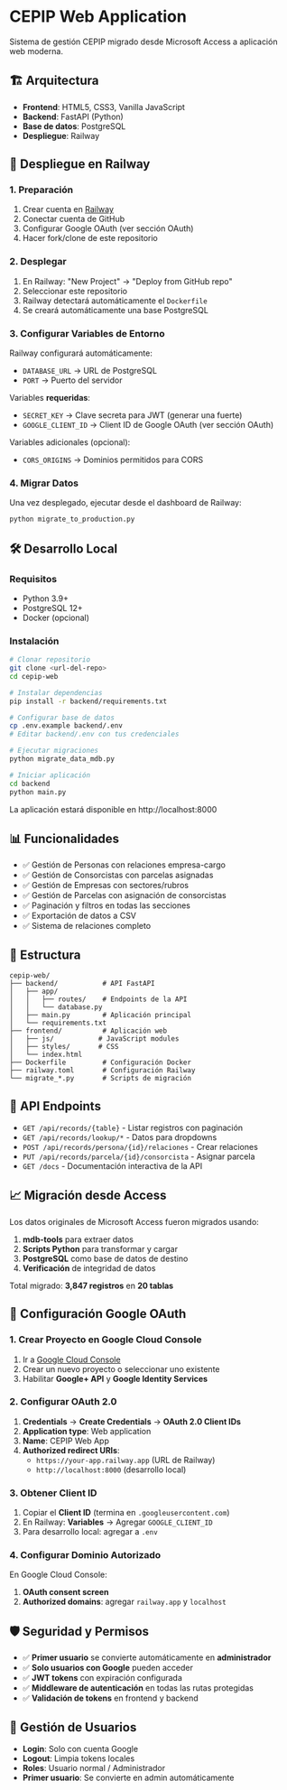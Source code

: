 # CEPIP Web Application

Sistema de gestión CEPIP migrado desde Microsoft Access a aplicación web moderna.

## 🏗️ Arquitectura

- **Frontend**: HTML5, CSS3, Vanilla JavaScript
- **Backend**: FastAPI (Python)
- **Base de datos**: PostgreSQL
- **Despliegue**: Railway

## 🚀 Despliegue en Railway 

### 1. Preparación

1. Crear cuenta en [Railway](https://railway.app)
2. Conectar cuenta de GitHub  
3. Configurar Google OAuth (ver sección OAuth)
4. Hacer fork/clone de este repositorio

### 2. Desplegar

1. En Railway: "New Project" → "Deploy from GitHub repo"
2. Seleccionar este repositorio
3. Railway detectará automáticamente el `Dockerfile`
4. Se creará automáticamente una base PostgreSQL

### 3. Configurar Variables de Entorno

Railway configurará automáticamente:
- `DATABASE_URL` → URL de PostgreSQL
- `PORT` → Puerto del servidor

Variables **requeridas**:
- `SECRET_KEY` → Clave secreta para JWT (generar una fuerte)
- `GOOGLE_CLIENT_ID` → Client ID de Google OAuth (ver sección OAuth)

Variables adicionales (opcional):
- `CORS_ORIGINS` → Dominios permitidos para CORS

### 4. Migrar Datos

Una vez desplegado, ejecutar desde el dashboard de Railway:

```bash
python migrate_to_production.py
```

## 🛠️ Desarrollo Local

### Requisitos

- Python 3.9+
- PostgreSQL 12+
- Docker (opcional)

### Instalación

```bash
# Clonar repositorio
git clone <url-del-repo>
cd cepip-web

# Instalar dependencias
pip install -r backend/requirements.txt

# Configurar base de datos
cp .env.example backend/.env
# Editar backend/.env con tus credenciales

# Ejecutar migraciones
python migrate_data_mdb.py

# Iniciar aplicación
cd backend
python main.py
```

La aplicación estará disponible en http://localhost:8000

## 📊 Funcionalidades

- ✅ Gestión de Personas con relaciones empresa-cargo
- ✅ Gestión de Consorcistas con parcelas asignadas  
- ✅ Gestión de Empresas con sectores/rubros
- ✅ Gestión de Parcelas con asignación de consorcistas
- ✅ Paginación y filtros en todas las secciones
- ✅ Exportación de datos a CSV
- ✅ Sistema de relaciones completo

## 📁 Estructura

```
cepip-web/
├── backend/           # API FastAPI
│   ├── app/
│   │   ├── routes/    # Endpoints de la API
│   │   └── database.py
│   ├── main.py        # Aplicación principal
│   └── requirements.txt
├── frontend/          # Aplicación web
│   ├── js/           # JavaScript modules
│   ├── styles/       # CSS
│   └── index.html
├── Dockerfile         # Configuración Docker
├── railway.toml       # Configuración Railway
└── migrate_*.py       # Scripts de migración
```

## 🔗 API Endpoints

- `GET /api/records/{table}` - Listar registros con paginación
- `GET /api/records/lookup/*` - Datos para dropdowns
- `POST /api/records/persona/{id}/relaciones` - Crear relaciones
- `PUT /api/records/parcela/{id}/consorcista` - Asignar parcela
- `GET /docs` - Documentación interactiva de la API

## 📈 Migración desde Access

Los datos originales de Microsoft Access fueron migrados usando:

1. **mdb-tools** para extraer datos
2. **Scripts Python** para transformar y cargar
3. **PostgreSQL** como base de datos de destino
4. **Verificación** de integridad de datos

Total migrado: **3,847 registros** en **20 tablas**

## 🔐 Configuración Google OAuth

### 1. Crear Proyecto en Google Cloud Console

1. Ir a [Google Cloud Console](https://console.cloud.google.com)
2. Crear un nuevo proyecto o seleccionar uno existente
3. Habilitar **Google+ API** y **Google Identity Services**

### 2. Configurar OAuth 2.0

1. **Credentials** → **Create Credentials** → **OAuth 2.0 Client IDs**
2. **Application type**: Web application
3. **Name**: CEPIP Web App
4. **Authorized redirect URIs**:
   - `https://your-app.railway.app` (URL de Railway)
   - `http://localhost:8000` (desarrollo local)

### 3. Obtener Client ID

1. Copiar el **Client ID** (termina en `.googleusercontent.com`)
2. En Railway: **Variables** → Agregar `GOOGLE_CLIENT_ID`
3. Para desarrollo local: agregar a `.env`

### 4. Configurar Dominio Autorizado

En Google Cloud Console:
1. **OAuth consent screen**
2. **Authorized domains**: agregar `railway.app` y `localhost`

## 🛡️ Seguridad y Permisos

- ✅ **Primer usuario** se convierte automáticamente en **administrador**
- ✅ **Solo usuarios con Google** pueden acceder
- ✅ **JWT tokens** con expiración configurada
- ✅ **Middleware de autenticación** en todas las rutas protegidas
- ✅ **Validación de tokens** en frontend y backend

## 👤 Gestión de Usuarios

- **Login**: Solo con cuenta Google
- **Logout**: Limpia tokens locales
- **Roles**: Usuario normal / Administrador
- **Primer usuario**: Se convierte en admin automáticamente
